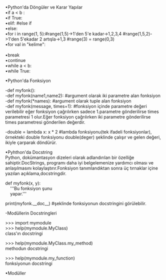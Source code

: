 •Python'da Döngüler ve Karar Yapılar<br>
•if a < b : <br>
•if True:<br>
•elif:  #else if<br>
•else:  <br>
•for i in range(1, 5):#range(1,5)->1'den 5'e kadar->1,2,3,4 #range(1,5,2)->1'den 5'ekadar 2 artışla->1,3 #range(3) = range(0,3)<br>
•for val in "kelime": <br>  
•break<br>
•continue<br>
•while a < b: <br>
•while True: <br>
 
•Python'da Fonksiyon<br>

-def myfonk():<br>
-def myfonk(name1,name2): #argument olarak iki parametre alan fonksiyon<br>
-def myfonk(*names): #argument olarak tuple alan fonksiyon<br>
-def myfonk(message, times=1): #fonksiyon içinde parametre değeri verilebilir eğer fonksiyon çağrılırken sadece 1.parametre gönderilirse times parametresi 1 olur.Eğer fonksiyon çağrılırken iki parametre gönderilirse times parametresi gönderilen değerdir.<br>

-double = lambda x: x * 2 #lambda fonksiyonu(tek ifadeli fonksiyonlar),<br>
örnekteki double fonksiyonu double(deger) şeklinde çalışır ve gelen değeri, ikiyle çarparak döndürür.<br>

•Pyhthon'da Docstring<br>
Python, dokümantasyon dizeleri olarak adlandırılan bir özelliğe sahiptir.DocStrings, programı daha iyi belgelemenize yardımcı olması ve anlaşılmasını kolaylaştırır.Fonksiyon tanımlandıktan sonra üç tırnaklar içine yazılan açıklama,docstringdir. <br>

def myfonk(x, y):<br>
&nbsp;&nbsp;&nbsp;&nbsp;'''Bu fonksiyon şunu<br>
&nbsp;&nbsp;&nbsp;&nbsp;yapar.''' 
    
<label>print(myfonk.&#95;&#95;doc&#95;&#95;) #şeklinde fonksiyonun docstringini görülebilir.</label><br>

-Modüllerin Docstringleri

<label>>>> import mymodule<br>
<label>>>> help(mymodule.MyClass)<br>
class'ın docstringi<br>

<label>>>> help(mymodule.MyClass.my_method)<br>
methodun docstringi<br>

<label>>>> help(mymodule.my_function)<br>
fonksiyonun docstringi<br>

•Modüller




    





